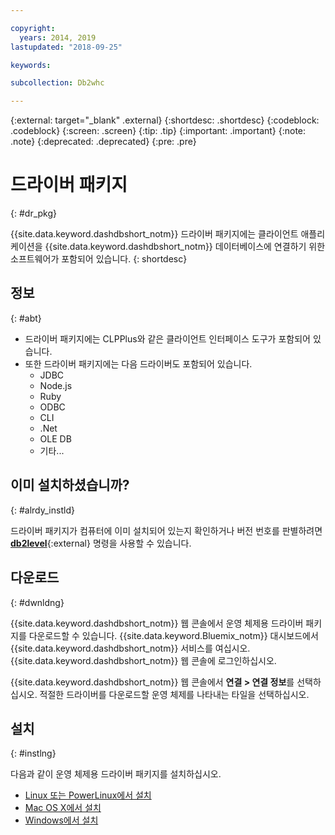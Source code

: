 ```yaml
---

copyright:
  years: 2014, 2019
lastupdated: "2018-09-25"

keywords:

subcollection: Db2whc

---
```


<!-- Attribute definitions --> 
{:external: target="_blank" .external}
{:shortdesc: .shortdesc}
{:codeblock: .codeblock}
{:screen: .screen}
{:tip: .tip}
{:important: .important}
{:note: .note}
{:deprecated: .deprecated}
{:pre: .pre}

# 드라이버 패키지
{: #dr_pkg}

{{site.data.keyword.dashdbshort_notm}} 드라이버 패키지에는 클라이언트 애플리케이션을 {{site.data.keyword.dashdbshort_notm}} 데이터베이스에 연결하기 위한 소프트웨어가 포함되어 있습니다. 
{: shortdesc}

## 정보
{: #abt}

- 드라이버 패키지에는 CLPPlus와 같은 클라이언트 인터페이스 도구가 포함되어 있습니다.
- 또한 드라이버 패키지에는 다음 드라이버도 포함되어 있습니다. 
  - JDBC
  - Node.js
  - Ruby
  - ODBC
  - CLI
  - .Net
  - OLE DB
  - 기타...

## 이미 설치하셨습니까?
{: #alrdy_instld}

드라이버 패키지가 컴퓨터에 이미 설치되어 있는지 확인하거나 버전 번호를 판별하려면 [**db2level**](https://www.ibm.com/support/knowledgecenter/SS6NHC/com.ibm.swg.im.dashdb.admin.cmd.doc/doc/r0009195.html){:external} 명령을 사용할 수 있습니다.

## 다운로드
{: #dwnldng}

{{site.data.keyword.dashdbshort_notm}} 웹 콘솔에서 운영 체제용 드라이버 패키지를 다운로드할 수 있습니다. {{site.data.keyword.Bluemix_notm}} 대시보드에서 {{site.data.keyword.dashdbshort_notm}} 서비스를 여십시오. {{site.data.keyword.dashdbshort_notm}} 웹 콘솔에 로그인하십시오.

{{site.data.keyword.dashdbshort_notm}} 웹 콘솔에서 **연결 > 연결 정보**를 선택하십시오. 적절한 드라이버를 다운로드할 운영 체제를 나타내는 타일을 선택하십시오.

## 설치
{: #instlng}

다음과 같이 운영 체제용 드라이버 패키지를 설치하십시오.
- [Linux 또는 PowerLinux에서 설치](/docs/services/Db2whc?topic=Db2whc-install_dr_pkg_linux#install_dr_pkg_linux)
- [Mac OS X에서 설치](/docs/services/Db2whc?topic=Db2whc-install_dr_pkg_mac#install_dr_pkg_mac)
- [Windows에서 설치](/docs/services/Db2whc?topic=Db2whc-install_dr_pkg_windows#install_dr_pkg_windows)

<!-- ## Configuring

To connect local applications or client tools to your {{site.data.keyword.dashdbshort_notm}} database, [configure your environment for your Db2 database](driver_pkg_cfg.html). -->



